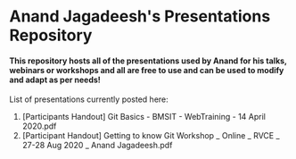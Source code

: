 # Anand Jagadeesh's Presentations Repository

#### This repository hosts all of the presentations used by Anand for his talks, webinars or workshops and all are free to use and can be used to modify and adapt as per needs!

List of presentations currently posted here:
1. \[Participants Handout] Git Basics - BMSIT - WebTraining - 14 April 2020.pdf
2. \[Participant Handout] Getting to know Git Workshop _ Online _ RVCE _ 27-28 Aug 2020 _ Anand Jagadeesh.pdf
